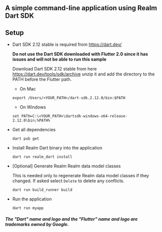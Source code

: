 ## A simple command-line application using Realm Dart SDK

## Setup

* Dart SDK 2.12 stable is required from https://dart.dev/

    **Do not use the Dart SDK downloaded with Flutter 2.0 since it has issues and will not be able to run this sample**

    Download Dart SDK 2.12 stable from here  https://dart.dev/tools/sdk/archive unzip it and add the directory to the PATH before the Flutter path.
    
    * On Mac

    ```
    export /Users/<YOUR_PATH>/dart-sdk.2.12.0/bin:$PATH
    ```

    * On Windows

    ```
    set PATH=C:\<YOUR_PATH>\dartsdk-windows-x64-release-2.12.0\bin;%PATH% 
    ```

*  Get all dependencies
    ```
    dart pub get
    ```
* Install Realm Dart binary into the application
    ```
    dart run realm_dart install
    ```
* [Optional] Generate Realm Realm data model classes
    
    This is needed only to regenerate Realm data model classes if they changed. 
    If asked select `Delete` to delete any conflicts.

    ```
    dart run build_runner build
    ``` 
*  Run the application
    ```
    dart run myapp
    ```

##### The "Dart" name and logo and the "Flutter" name and logo are trademarks owned by Google. 

